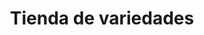 ---
title: "Tienda de variedades"
url: /guadiana-del-caudillo/tienda-de-variedades/
shop: Allgemein
---